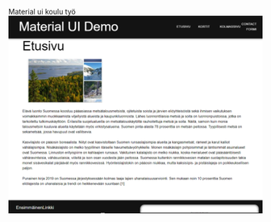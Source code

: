 Material ui koulu työ
![Kuvan kaappaus](https://github.com/Tenuxi/material-ui-demo/blob/master/screenshot/material_ui_demo_screenshot.png)
